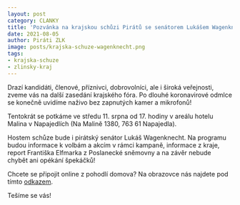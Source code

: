 ```yaml
---
layout: post
category: CLANKY
title: 'Pozvánka na krajskou schůzi Pirátů se senátorem Lukášem Wagenknechtem'
date: 2021-08-05
author: Piráti ZLK
image: posts/krajska-schuze-wagenknecht.png
tags: 
- krajska-schuze
- zlinsky-kraj
---
```


Drazí kandidáti, členové, příznivci, dobrovolníci, ale i široká veřejnosti, zveme vás na další zasedání krajského fóra. Po dlouhé koronavirové odmlce se konečně uvidíme naživo bez zapnutých kamer a mikrofonů!

Tentokrát se potkáme ve středu 11. srpna od 17. hodiny v areálu hotelu Malina v Napajedlích (Na Malině 1380, 763 61 Napajedla).

Hostem schůze bude i pirátský senátor Lukáš Wagenknecht. Na programu budou informace k volbám a akcím v rámci kampaně, informace z kraje, report Františka Elfmarka z Poslanecké sněmovny a na závěr nebude chybět ani opékání špekáčků!

Chcete se připojit online z pohodlí domova? Na obrazovce nás najdete pod tímto [odkazem](https://jitsi.pirati.cz/KS-ZlK).

Tešíme se vás!

